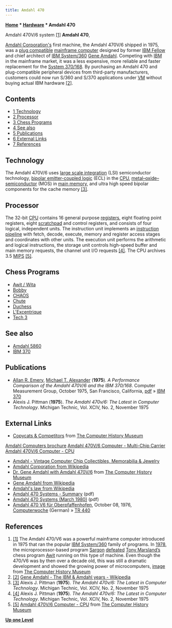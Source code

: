 ```yaml
---
title: Amdahl 470
---
```

**[Home](Home "Home") * [Hardware](Hardware "Hardware") * Amdahl 470**

[](http://www.computerhistory.org/chess/full_record.php?iid=stl-43330af270432) Amdahl 470V/6 system <a id="cite-note-1" href="#cite-ref-1">[1]</a>
**Amdahl 470**,

[Amdahl Corporation's](https://en.wikipedia.org/wiki/Amdahl_Corporation) first machine, the Amdahl 470V/6 shipped in 1975, was a [plug compatible](https://en.wikipedia.org/wiki/Plug_compatible) [mainframe computer](https://en.wikipedia.org/wiki/Mainframe_computer) designed by former [IBM Fellow](https://en.wikipedia.org/wiki/IBM_Fellow) and chief architect of [IBM System/360](IBM_360 "IBM 360") [Gene Amdahl](https://en.wikipedia.org/wiki/Gene_Amdahl). Competing with [IBM](index.php?title=IBM&action=edit&redlink=1 "IBM (page does not exist)") in the mainframe market, it was a less expensive, more reliable and faster replacement for the [System 370/168](IBM_370 "IBM 370"). By purchasing an Amdahl 470 and plug-compatible peripheral devices from third-party manufacturers, customers could now run S/360 and S/370 applications under [VM](https://en.wikipedia.org/wiki/VM_%28operating_system%29) without buying actual IBM hardware <a id="cite-note-2" href="#cite-ref-2">[2]</a>.

## Contents

- [1 Technology](#technology)
- [2 Processor](#processor)
- [3 Chess Programs](#chess-programs)
- [4 See also](#see-also)
- [5 Publications](#publications)
- [6 External Links](#external-links)
- [7 References](#references)

## Technology

The Amdahl 470V/6 uses [large scale integration](https://en.wikipedia.org/wiki/Integrated_circuit#LSI) (LSI) semiconductor technology, [bipolar emitter-coupled logic](https://en.wikipedia.org/wiki/Emitter-coupled_logic) (ECL) in the [CPU](https://en.wikipedia.org/wiki/Central_processing_unit), [metal–oxide–semiconductor](https://en.wikipedia.org/wiki/MOSFET) (MOS) in [main memory](Memory "Memory"), and ultra high speed bipolar components for the cache memory <a id="cite-note-3" href="#cite-ref-3">[3]</a>.

## Processor

The 32-bit [CPU](https://en.wikipedia.org/wiki/Central_processing_unit) contains 16 general purpose [registers](https://en.wikipedia.org/wiki/Processor_register), eight floating point registers, eight [scratchpad](https://en.wikipedia.org/wiki/Scratchpad_memory) and control registers, and consists of four logical, independent units. The instruction unit implements an [instruction pipeline](https://en.wikipedia.org/wiki/Instruction_pipeline) with fetch, decode, execute, memory and register access stages and coordinates with other units. The execution unit performs the arithmetic and logical instructions, the storage unit controls high-speed buffer and main memory requests, the channel unit I/O requests <a id="cite-note-4" href="#cite-ref-4">[4]</a>. The CPU archives 3.5 [MIPS](https://en.wikipedia.org/wiki/Instructions_per_second) <a id="cite-note-5" href="#cite-ref-5">[5]</a>.

## Chess Programs

- [Awit / Wita](Awit "Awit")
- [Bobby](Bobby "Bobby")
- [CHAOS](CHAOS "CHAOS")
- [Chute](Chute "Chute")
- [Duchess](Duchess "Duchess")
- [L'Excentrique](L%27Excentrique "L'Excentrique")
- [Tech 3](Tech#Tech3 "Tech")

## See also

- [Amdahl 5860](index.php?title=Amdahl_5860&action=edit&redlink=1 "Amdahl 5860 (page does not exist)")
- [IBM 370](IBM_370 "IBM 370")

## Publications

- [Allan R. Emery](http://archive.michigan-terminal-system.org/people#TOC-Allen-R.-Emery-Al-), [Michael T. Alexander](Mike_Alexander "Mike Alexander") (**1975**). *A Performance Comparison of the Amdahl 470V/6 and the IBM 370/168*. Computer Measurement Group, October 1975, San Francisco, California, [pdf](https://docs.google.com/file/d/0B4t_NX-QeWDYaVpEZzNVTDRRdUdFaUJ5UjV5Q0xJQQ/edit?pli=1) » [IBM 370](IBM_370 "IBM 370")
- Alexis J. Pittman (**1975**). *The Amdahl 470v/6: The Latest in Computer Technology*. Michigan Technic, Vol. XCIV, No. 2, November 1975

## External Links

- [Copycats & Competitors](http://www.computerhistory.org/revolution/mainframe-computers/7/169) from [The Computer History Museum](The_Computer_History_Museum "The Computer History Museum")

[Amdahl Computers brochure](http://www.computerhistory.org/revolution/mainframe-computers/7/169/675)
[Amdahl 470V/6 Computer - Multi-Chip Carrier](http://www.computerhistory.org/revolution/mainframe-computers/7/169/676)
[Amdahl 470V/6 Computer - CPU](http://www.computerhistory.org/revolution/mainframe-computers/7/169/677)

- [Amdahl - Vintage Computer Chip Collectibles, Memorabilia & Jewelry](http://www.chipsetc.com/amdahl.html)
- [Amdahl Corporation from Wikipedia](https://en.wikipedia.org/wiki/Amdahl_Corporation)
- [Dr. Gene Amdahl with Amdahl 470V/6](http://www.computerhistory.org/collections/catalog/102623936) from [The Computer History Museum](The_Computer_History_Museum "The Computer History Museum")
- [Gene Amdahl from Wikipedia](https://en.wikipedia.org/wiki/Gene_Amdahl)
- [Amdahl's law from Wikipedia](https://en.wikipedia.org/wiki/Amdahl%27s_law)
- [Amdahl 470 Systems - Summary](http://bitsavers.trailing-edge.com/pdf/amdahl/datapro/70C-044-01_7709_Amdahl_470.pdf) (pdf)
- [Amdahl 470 Systems (March 1980)](http://bitsavers.trailing-edge.com/pdf/amdahl/datapro/70C-044-01_8003_Amdahl_470.pdf) (pdf)
- [Amdahl 470 V6 für Oberpfaffenhofen](http://www.computerwoche.de/a/amdahl-470-v6-fuer-oberpfaffenhofen,1202434), October 08, 1976, [Computerwoche](Computerworld#Woche "Computerworld") (German) » [TR 440](TR_440 "TR 440")

## References

1. <a id="cite-ref-1" href="#cite-note-1">[1]</a> The Amdahl 470/V6 was a powerful mainframe computer introduced in 1975 that ran the popular [IBM System/360](IBM_360 "IBM 360") family of programs. In [1978](ACM_1978 "ACM 1978"), the microprocessor-based program [Sargon](Sargon "Sargon") [defeated](Sargon#Awit "Sargon") [Tony Marsland’s](Tony_Marsland "Tony Marsland") chess program [Awit](Awit "Awit") running on this type of machine. Even though the 470/V6 was by then over a decade old, this was still a dramatic development and showed the growing power of microcomputers, [image](http://www.computerhistory.org/chess/full_record.php?iid=stl-43330af270432) from [The Computer History Museum](The_Computer_History_Museum "The Computer History Museum")
1. <a id="cite-ref-2" href="#cite-note-2">[2]</a> [Gene Amdahl - The IBM & Amdahl years - Wikipedia](https://en.wikipedia.org/wiki/Gene_Amdahl#The_IBM_.26_Amdahl_years)
1. <a id="cite-ref-3" href="#cite-note-3">[3]</a> Alexis J. Pittman (**1975**). *The Amdahl 470v/6: The Latest in Computer Technology*. Michigan Technic, Vol. XCIV, No. 2, November 1975
1. <a id="cite-ref-4" href="#cite-note-4">[4]</a> Alexis J. Pittman (**1975**). *The Amdahl 470v/6: The Latest in Computer Technology*. Michigan Technic, Vol. XCIV, No. 2, November 1975
1. <a id="cite-ref-5" href="#cite-note-5">[5]</a> [Amdahl 470V/6 Computer - CPU](http://www.computerhistory.org/revolution/mainframe-computers/7/169/677) from [The Computer History Museum](The_Computer_History_Museum "The Computer History Museum")

**[Up one Level](Hardware "Hardware")**

